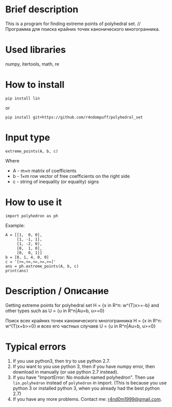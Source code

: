 # Brief description
This is a program for finding extreme points of polyhedral set. //
Программа для поиска крайних точек канонического многогранника.

# Used libraries
numpy, itertools, math, re

# How to install

    pip install lin

or

    pip install git+https://github.com/r4ndompuff/polyhedral_set

# Input type

    extreme_points(A, b, c)
    
Where

* A - m×n matrix of coefficients
* b - 1×m row vector of free coefficients on the right side
* c - string of inequality (or equality) signs

# How to use it

    import polyhedron as ph

Example:

    A = [[1,  0, 0],
         [1, -1, 1],
         [1, -2, 0],
         [0,  1, 0],
         [0,  0, 1]]
    b = [0, 1, 4, 0, 0]
    c = '[>=,<=,<=,>=,>=]'
    ans = ph.extreme_points(A, b, c)
    print(ans)

# Description / Описание

Getting extreme points for polyhedral set H = {x in R^n: w^(T)x>=-b} and other 
types such as U = {u in R^n|Au=b, u>=0}

Поиск всех крайних точек канонического многогранника H = {x in R^n: w^(T)x+b>=0} 
и всех его частных случаев U = {u in R^n|Au=b, u>=0}

# Typical errors

1) If you use python3, then try to use python 2.7.
2) If you want to you use python 3, then if you have numpy error, then download 
   in manually (or use python 2.7 instead).
3) If you have "ImportError: No module named polyhedron". Then use 
   `lin.polyhedron` instead of `polyhedron` in import. (This is because you use 
   python 3 or installed python 3, when you already had the best python 2.7)
4) If you have any more problems. Contact me: r4nd0m1999@gmail.com.
